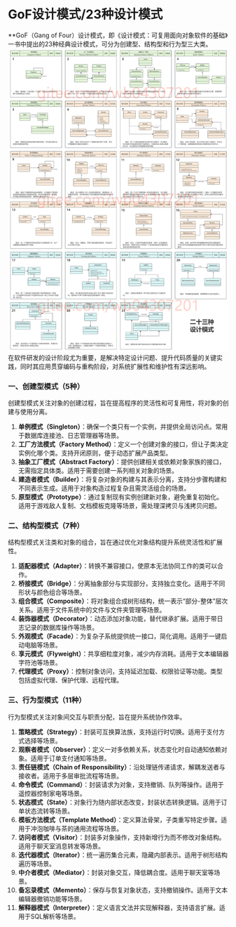 # GoF设计模式/23种设计模式

**GoF（Gang of Four）设计模式，即《设计模式：可复用面向对象软件的基础》一书中提出的23种经典设计模式，可分为创建型、结构型和行为型三大类。
![img.png](img.png)
在软件研发的设计阶段尤为重要，是解决特定设计问题、提升代码质量的关键实践，同时其应用贯穿编码与重构阶段，对系统扩展性和维护性有深远影响。

### 一、创建型模式（5种）

创建型模式关注对象的创建过程，旨在提高程序的灵活性和可复用性，将对象的创建与使用分离。

1. **单例模式（Singleton）**：确保一个类只有一个实例，并提供全局访问点。常用于数据库连接池、日志管理器等场景。
2. **工厂方法模式（Factory Method）**：定义一个创建对象的接口，但让子类决定实例化哪个类。支持开闭原则，便于动态扩展产品类型。
3. **抽象工厂模式（Abstract Factory）**：提供创建相关或依赖对象家族的接口，无需指定具体类。适用于需要创建一系列相关对象的场景。
4. **建造者模式（Builder）**：将复杂对象的构建与其表示分离，支持分步骤构建和不同表示生成。适用于对象构造过程复杂且需灵活组合的场景。
5. **原型模式（Prototype）**：通过复制现有实例创建新对象，避免重复初始化。适用于游戏敌人复制、文档模板克隆等场景，需处理深拷贝与浅拷贝问题。

### 二、结构型模式（7种）

结构型模式关注类和对象的组合，旨在通过优化对象结构提升系统灵活性和扩展性。

1. **适配器模式（Adapter）**：转换不兼容接口，使原本无法协同工作的类可以合作。
2. **桥接模式（Bridge）**：分离抽象部分与实现部分，支持独立变化。适用于不同形状与颜色组合等场景。
3. **组合模式（Composite）**：将对象组合成树形结构，统一表示“部分-整体”层次关系。适用于文件系统中的文件与文件夹管理等场景。
4. **装饰器模式（Decorator）**：动态添加对象功能，替代继承扩展。适用于带日志记录的数据库操作等场景。
5. **外观模式（Facade）**：为复杂子系统提供统一接口，简化调用。适用于一键启动电脑等场景。
6. **享元模式（Flyweight）**：共享细粒度对象，减少内存消耗。适用于文本编辑器字符池等场景。
7. **代理模式（Proxy）**：控制对象访问，支持延迟加载、权限验证等功能。类型包括虚拟代理、保护代理、远程代理。

### 三、行为型模式（11种）

行为型模式关注对象间交互与职责分配，旨在提升系统协作效率。

1. **策略模式（Strategy）**：封装可互换算法族，支持运行时切换。适用于支付方式选择等场景。
2. **观察者模式（Observer）**：定义一对多依赖关系，状态变化时自动通知依赖对象。适用于订单支付通知等场景。
3. **责任链模式（Chain of Responsibility）**：沿处理链传递请求，解耦发送者与接收者。适用于多层审批流程等场景。
4. **命令模式（Command）**：封装请求为对象，支持撤销、队列等操作。适用于遥控器控制家电等场景。
5. **状态模式（State）**：对象行为随内部状态改变，封装状态转换逻辑。适用于订单状态流转等场景。
6. **模板方法模式（Template Method）**：定义算法骨架，子类重写特定步骤。适用于冲泡咖啡与茶的通用流程等场景。
7. **访问者模式（Visitor）**：封装多对象操作，支持新增行为而不修改对象结构。适用于聊天室消息转发等场景。
8. **迭代器模式（Iterator）**：统一遍历集合元素，隐藏内部表示。适用于树形结构遍历等场景。
9. **中介者模式（Mediator）**：封装对象交互，降低耦合度。适用于聊天室等场景。
10. **备忘录模式（Memento）**：保存与恢复对象状态，支持撤销操作。适用于文本编辑器撤销功能等场景。
11. **解释器模式（Interpreter）**：定义语言文法并实现解释器，支持语言扩展。适用于SQL解析等场景。